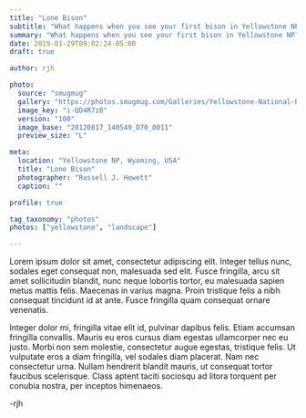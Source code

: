 ```yaml
---
title: "Lone Bison"
subtitle: "What happens when you see your first bison in Yellowstone NP?"
summary: "What happens when you see your first bison in Yellowstone NP?"
date: 2019-01-29T09:02:24-05:00
draft: true

author: rjh

photo:
  source: "smugmug"
  gallery: "https://photos.smugmug.com/Galleries/Yellowstone-National-Park"
  image_key: "i-QD4R7z8"
  version: "100"
  image_base: "20120817_140549_D70_0011"
  preview_size: "L"

meta:
  location: "Yellowstone NP, Wyoming, USA"
  title: "Lone Bison"
  photographer: "Russell J. Hewett"
  caption: ""

profile: true

tag_taxonomy: "photos"
photos: ["yellowstone", "landscape"]

---
```


Lorem ipsum dolor sit amet, consectetur adipiscing elit. Integer tellus nunc, sodales eget consequat non, malesuada sed elit. Fusce fringilla, arcu sit amet sollicitudin blandit, nunc neque lobortis tortor, eu malesuada sapien metus mattis felis. Maecenas in varius magna. Proin tristique felis a nibh consequat tincidunt id at ante. Fusce fringilla quam consequat ornare venenatis. 

Integer dolor mi, fringilla vitae elit id, pulvinar dapibus felis. Etiam accumsan fringilla convallis. Mauris eu eros cursus diam egestas ullamcorper nec eu justo. Morbi non sem molestie, consectetur augue egestas, tristique felis. Ut vulputate eros a diam fringilla, vel sodales diam placerat. Nam nec consectetur urna. Nullam hendrerit blandit mauris, ut consequat tortor faucibus scelerisque. Class aptent taciti sociosqu ad litora torquent per conubia nostra, per inceptos himenaeos.


-rjh
